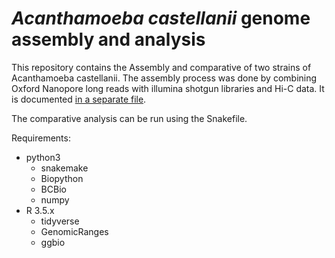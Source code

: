 # _Acanthamoeba castellanii_ genome assembly and analysis

This repository contains the Assembly and comparative of two strains of Acanthamoeba castellanii.
The assembly process was done by combining Oxford Nanopore long reads with illumina shotgun libraries and Hi-C data. It is documented [in a separate file](doc/assembly_pipeline.md).

The comparative analysis can be run using the Snakefile.

Requirements:
* python3
    + snakemake
    + Biopython
    + BCBio
    + numpy
* R 3.5.x
    + tidyverse
    + GenomicRanges
    + ggbio
